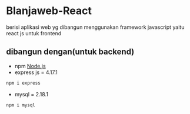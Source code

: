 # Blanjaweb-React
berisi aplikasi web yg dibangun menggunakan framework javascript yaitu react js untuk frontend

## dibangun dengan(untuk backend)
* npm
    [Node.js](https://nodejs.org/en/download/)
* express js = 4.17.1
```sh
npm i express
```

* mysql = 2.18.1
```sh 
npm i mysql
```

